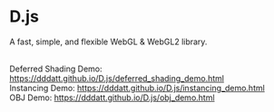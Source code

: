 # D.js
A fast, simple, and flexible WebGL &amp; WebGL2 library.<br><br>

Deferred Shading Demo: https://dddatt.github.io/D.js/deferred_shading_demo.html<br>
Instancing Demo: https://dddatt.github.io/D.js/instancing_demo.html<br>
OBJ Demo: https://dddatt.github.io/D.js/obj_demo.html<br>
